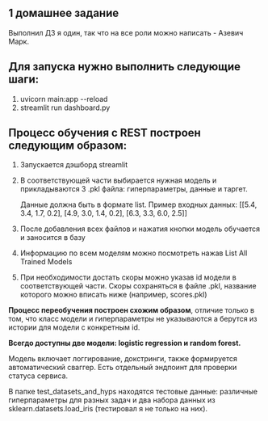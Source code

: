 ## 1 домашнее задание

Выполнил ДЗ я один, так что на все роли можно написать - Азевич Марк.



## Для запуска нужно выполнить следующие шаги:
1. uvicorn main:app --reload
2. streamlit run dashboard.py



## Процесс обучения с REST построен следующим образом:
1. Запускается дэшборд streamlit
2. В соответствующей части выбирается нужная модель и прикладываются 3 .pkl файла: гиперпараметры, данные и таргет.
   
      Данные должна быть в формате list.
      Пример входных данных:
      [[5.4, 3.4, 1.7, 0.2],
       [4.9, 3.0, 1.4, 0.2],
       [6.3, 3.3, 6.0, 2.5]]

4. После добавления всех файлов и нажатия кнопки модель обучается и заносится в базу
5. Информацию по всем моделям можно посмотреть нажав List All Trained Models
6. При необходимости достать скоры можно указав id модели в соответствующей части. Скоры сохраняться в файле .pkl, название которого можно вписать ниже (например, scores.pkl)



**Процесс переобучения построен схожим образом**, отличие только в том, что класс модели и гиперпараметры не указываются а берутся из истории для модели с конкретным id.

**Всегдо доступны две модели: logistic regression и random forest.**

Модель включает логгирование, докстринги, также формируется автоматический сваггер. Есть отдельный эндпоинт для проверки статуса сервиса.

В папке test_datasets_and_hyps находятся тестовые данные: различные гиперпараметры для разных задач и два набора данных из sklearn.datasets.load_iris (тестировал я не только на них).



